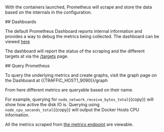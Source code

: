 With the containers launched, Prometheus will scrape and store the data based on the internals in the configuration.

## Dashboards

The default Prometheus Dashboard reports internal information and provides a way to debug the metrics being collected. The dashboard can be viewed [here]({{TRAFFIC_HOST1_9090}})

The dashboard will report the status of the scraping and the different targets at via the [/targets]({{TRAFFIC_HOST1_9090}}/targets) page.

## Query Prometheus

To query the underlying metrics and create graphs, visit the graph page on the Dashboard at {{TRAFFIC_HOST1_9090}}/graph

From here different metrics are queryable based on their name.

For example, querying for `node_network_receive_bytes_total`{{copy}} will show how active the disk IO is. Querying using `node_cpu_seconds_total`{{copy}} will output the Docker Hosts CPU information.

All the metrics scraped from [the metrics endpoint]({{TRAFFIC_HOST1_9100}}/metrics) are viewable.
